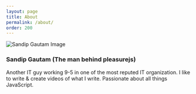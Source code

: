 ```yaml
---
layout: page
title: About
permalink: /about/
order: 200
---
```


![Sandip Gautam Image](https://www.gravatar.com/avatar/f900cd9581e3ff2db1f05834bc41fb70)
### Sandip Gautam (The man behind pleasurejs)
Another IT guy working 9-5 in one of the most reputed IT organization. I like to write & create videos of what I write. Passionate about all things JavaScript.

